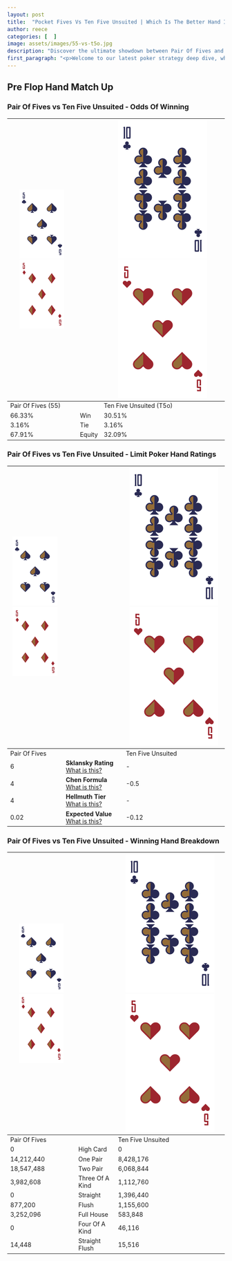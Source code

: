 ```yaml
---
layout: post
title:  "Pocket Fives Vs Ten Five Unsuited | Which Is The Better Hand In Poker? A Complete Guide"
author: reece
categories: [  ]
image: assets/images/55-vs-t5o.jpg
description: "Discover the ultimate showdown between Pair Of Fives and Ten Five Unsuited in poker! Uncover the odds, strategies, and scenarios where one hand triumphs over the other. Get ready to up your poker game with this thrilling analysis."
first_paragraph: "<p>Welcome to our latest poker strategy deep dive, where we're pitting two distinct hands against each other in a high-stakes showdown: Pair Of Fives vs Ten Five Unsuited.</p><p>In the dynamic world of poker, every decision counts, and knowing which hand holds the upper hand is key to your success at the table.</p><p>In this article, we'll dissect these two hands, explore the scenarios where one dominates the other, and equip you with the knowledge to make strategic choices that can tip the odds in your favor.</p><p>Get ready to unravel the intriguing dynamics of these poker hands and elevate your game to new heights.</p>"
---
```




[comment]: # (sp0)

## Pre Flop Hand Match Up

<div class="table hand-ratings" markdown="1"> 



### Pair Of Fives vs Ten Five Unsuited - Odds Of Winning


    
| ![image info](assets/images/hand1/5.png) ![image info](assets/images/hand1/5o.png) |  | ![image info](assets/images/hand2/T.png) ![image info](assets/images/hand2/5o.png) |
| -------- | -------- | -------- |
| Pair Of Fives (55) |  | Ten Five Unsuited (T5o) |
| 66.33% | Win | 30.51% |
| 3.16% | Tie | 3.16% |
| 67.91% | Equity | 32.09% |




[comment]: # (sp1)



### Pair Of Fives vs Ten Five Unsuited - Limit Poker Hand Ratings


    
| ![image info](assets/images/hand1/5.png) ![image info](assets/images/hand1/5o.png) |  | ![image info](assets/images/hand2/T.png) ![image info](assets/images/hand2/5o.png) |
| -------- | -------- | -------- |
| Pair Of Fives |  | Ten Five Unsuited |
| 6 | **Sklansky Rating** [What is this?](/sklansky-rating-explained) | - |
| 4 | **Chen Formula** [What is this?](/chen-formula-explained) | -0.5 |
| 4 | **Hellmuth Tier** [What is this?](/Hellmuth-tier-explained) | - |
| 0.02 | **Expected Value** [What is this?](/expected-value-explained) | -0.12 |




[comment]: # (sp2)



### Pair Of Fives vs Ten Five Unsuited - Winning Hand Breakdown


    
| ![image info](assets/images/hand1/5.png) ![image info](assets/images/hand1/5o.png) |  | ![image info](assets/images/hand2/T.png) ![image info](assets/images/hand2/5o.png) |
| -------- | -------- | -------- |
| Pair Of Fives |  | Ten Five Unsuited |
| 0 | High Card | 0 |
| 14,212,440 | One Pair | 8,428,176 |
| 18,547,488 | Two Pair | 6,068,844 |
| 3,982,608 | Three Of A Kind | 1,112,760 |
| 0 | Straight | 1,396,440 |
| 877,200 | Flush | 1,155,600 |
| 3,252,096 | Full House | 583,848 |
| 0 | Four Of A Kind | 46,116 |
| 14,448 | Straight Flush | 15,516 |




[comment]: # (sp3)



</div>

[comment]: # (sp4)



[comment]: # (sp5)

